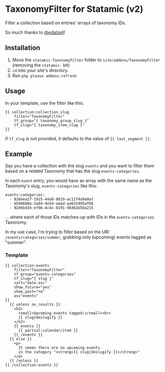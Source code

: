 # TaxonomyFilter for Statamic (v2)

Filter a collection based on entries' arrays of taxonomy IDs.

So much thanks to [@edalzell](https://github.com/edalzell)!

## Installation

1. Move the `statamic-TaxonomyFilter` folder to `site/addons/TaxonomyFilter` (removing the `statamic-` bit)
2. `cd` into your site's directory.
3. Run `php please addons:refresh`

## Usage

In your template, use the filter like this:

```
{{ collection:collection_slug
    filter="TaxonomyFilter"
    tf_group="{ taxonomy_group_slug }"
    tf_slug="{ taxonomy_item_slug }"
}}
```

If `tf_slug` is not provided, it defaults to the value of `{{ last_segment }}`.

## Example

Say you have a collection with the slug `events` and you want to filter them based on a related Taxonomy that has the slug `events-categories`.

In each `event` entry, you would have an array with the same name as the Taxonomy's slug, `events-categories` like this:

```
events-categories:
  - 820aea27-1925-44a0-8819-ac12f4a9e0a7
  - 6594680e-3a94-4e54-a4ad-aa031995af66
  - 0246bd34-ef66-4c4c-8191-98461b58a215
```

… where each of those IDs matches-up with IDs in the `events-categories` Taxonomy.

In my use case, I'm trying to filter based on the URI `/events/categories/summer`, grabbing only (upcoming) events tagged as "summer".

### Template

```
{{ collection:events
    filter="TaxonomyFilter"
    tf_group="events-categories"
    tf_slug="{ slug }"
    sort="date:asc"
    show_future="yes"
    show_past="no"
    as="events"
}}
  {{ unless no_results }}
    <h2>
      <small>Upcoming events tagged:</small><br>
      {{ slug|deslugify }}
    </h2>
    {{ events }}
      {{ partial:calendar/item }}
    {{ /events }}
  {{ else }}
    <p>
      It seems there are no upcoming events
      in the category "<strong>{{ slug|deslugify }}</strong>"
    </p>
  {{ /unless }}
{{ /collection:events }}
```

